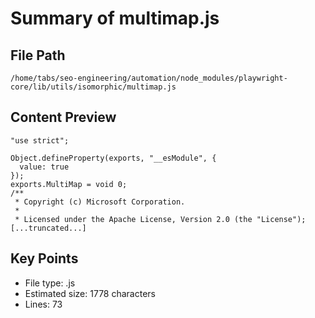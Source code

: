 # Summary of multimap.js
  
## File Path
`/home/tabs/seo-engineering/automation/node_modules/playwright-core/lib/utils/isomorphic/multimap.js`

## Content Preview
```
"use strict";

Object.defineProperty(exports, "__esModule", {
  value: true
});
exports.MultiMap = void 0;
/**
 * Copyright (c) Microsoft Corporation.
 *
 * Licensed under the Apache License, Version 2.0 (the "License");
[...truncated...]
```

## Key Points
- File type: .js
- Estimated size: 1778 characters
- Lines: 73
